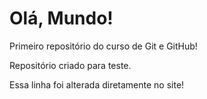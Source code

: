 # Olá, Mundo!
 Primeiro repositório do curso de Git e GitHub!

Repositório criado para teste.

Essa linha foi alterada diretamente no site!
